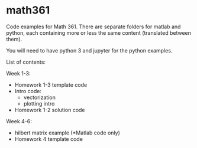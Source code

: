 # math361
Code examples for Math 361. There are separate folders for matlab and python, each containing more or less the same content (translated between them).

You will need to have python 3 and jupyter for the python examples.

List of contents:

Week 1-3:
- Homework 1-3 template code
- Intro code:
	- vectorization 
	- plotting intro
- Homework 1-2 solution code

Week 4-6:
- hilbert matrix example (*Matlab code only)
- Homework 4 template code
